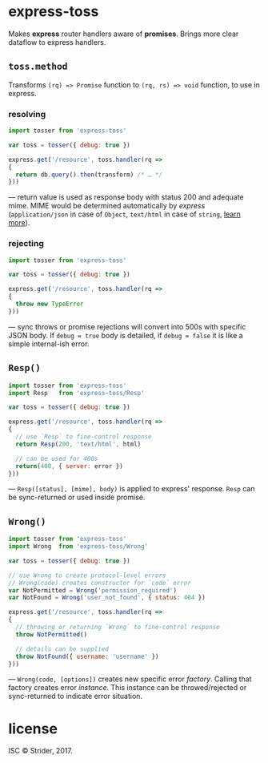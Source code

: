 # express-toss

Makes **express** router handlers aware of **promises**. Brings more clear dataflow to express handlers.

## `toss.method`
Transforms `(rq) => Promise` function to `(rq, rs) => void` function, to use in express.
### resolving
```js
import tosser from 'express-toss'

var toss = tosser({ debug: true })

express.get('/resource', toss.handler(rq =>
{
  return db.query().then(transform) /* … */
}))
```
— return value is used as response body with status 200 and adequate mime. MIME would be determined automatically by *express* (`application/json` in case of `Object`, `text/html` in case of `string`, [learn more](http://expressjs.com/en/4x/api.html#res.send)).

### rejecting
```js
import tosser from 'express-toss'

var toss = tosser({ debug: true })

express.get('/resource', toss.handler(rq =>
{
  throw new TypeError
}))
```
— sync throws or promise rejections will convert into 500s with specific JSON body. If `debug = true` body is detailed, if `debug = false` it is like a simple internal-ish error.

## `Resp()`
```js
import tosser from 'express-toss'
import Resp   from 'express-toss/Resp'

var toss = tosser({ debug: true })

express.get('/resource', toss.handler(rq =>
{
  // use `Resp` to fine-control response
  return Resp(200, 'text/html', html)

  // can be used for 400s
  return(400, { server: error })
}))
```
— `Resp([status], [mime], body)` is applied to express' response. `Resp` can be sync-returned or used inside promise.

## `Wrong()`
```js
import tosser from 'express-toss'
import Wrong  from 'express-toss/Wrong'

var toss = tosser({ debug: true })

// use Wrong to create protocol-level errors
// Wrong(code) creates constructor for `code` error
var NotPermitted = Wrong('permission_required')
var NotFound = Wrong('user_not_found', { status: 404 })

express.get('/resource', toss.handler(rq =>
{
  // throwing or returning `Wrong` to fine-control response
  throw NotPermitted()

  // details can be supplied
  throw NotFound({ username: 'username' })
}))
```
— `Wrong(code, [options])` creates new specific error *factory*. Calling that factory creates error *instance*. This instance can be throwed/rejected or sync-returned to indicate error situation.

# license
ISC © Strider, 2017.
